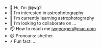 - 👋 Hi, I’m @jwg2
- 👀 I’m interested in astrophotography
- 🌱 I’m currently learning astrophotography
- 💞️ I’m looking to collaborate on ...
- 📫 How to reach me jwgeorgen@mac.com
- 😄 Pronouns: she/her
- ⚡ Fun fact: ...

<!---
jwg2/jwg2 is a ✨ special ✨ repository because its `README.md` (this file) appears on your GitHub profile.
You can click the Preview link to take a look at your changes.
--->
